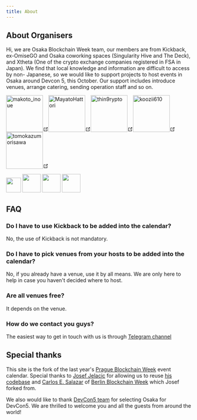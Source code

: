```yaml
---
title: About 
---
```


## About Organisers

Hi, we are Osaka Blockchain Week team, our members are from Kickback, ex-OmiseGO and Osaka coworking spaces (Singularity Hive and The Deck), and Xtheta (One of the crypto exchange companies registered in FSA in Japan). We find that local knowledge and information are difficult to access by non- Japanese, so we would like to support projects to host events in Osaka around Devcon 5, this October. Our support includes introduce venues, arrange catering, sending operation staff and so on.


<p class="profiles"><a href="https://twitter.com/makoto_inoue" target="_blank" rel="noopener noreferrer" ><img src="https://pbs.twimg.com/profile_images/786179407710920704/ZwBzCmUz_200x200.jpg" alt="makoto_inoue" width=100px><svg xmlns="http://www.w3.org/2000/svg" aria-hidden="true" x="0px" y="0px" viewBox="0 0 100 100" width="15" height="15" class="icon outbound"><path fill="currentColor" d="M18.8,85.1h56l0,0c2.2,0,4-1.8,4-4v-32h-8v28h-48v-48h28v-8h-32l0,0c-2.2,0-4,1.8-4,4v56C14.8,83.3,16.6,85.1,18.8,85.1z"></path><polygon fill="currentColor" points="45.7,48.7 51.3,54.3 77.2,28.5 77.2,37.2 85.2,37.2 85.2,14.9 62.8,14.9 62.8,22.9 71.5,22.9"></polygon></svg></a><a href="https://twitter.com/MayatoHattori" target="_blank" rel="noopener noreferrer"><img src="https://pbs.twimg.com/profile_images/1148375609296347136/3CVEoRq7_200x200.png" alt="MayatoHattori" width=100px><svg xmlns="http://www.w3.org/2000/svg" aria-hidden="true" x="0px" y="0px" viewBox="0 0 100 100" width="15" height="15" class="icon outbound"><path fill="currentColor" d="M18.8,85.1h56l0,0c2.2,0,4-1.8,4-4v-32h-8v28h-48v-48h28v-8h-32l0,0c-2.2,0-4,1.8-4,4v56C14.8,83.3,16.6,85.1,18.8,85.1z"></path><polygon fill="currentColor" points="45.7,48.7 51.3,54.3 77.2,28.5 77.2,37.2 85.2,37.2 85.2,14.9 62.8,14.9 62.8,22.9 71.5,22.9"></polygon></svg></a><a href="https://twitter.com/thin9rypto" target="_blank" rel="noopener noreferrer"><img src="https://pbs.twimg.com/profile_images/1153227593060999169/6nMey1QT_200x200.jpg" width=100px alt="thin9rypto"><svg xmlns="http://www.w3.org/2000/svg" aria-hidden="true" x="0px" y="0px" viewBox="0 0 100 100" width="15" height="15" class="icon outbound"><path fill="currentColor" d="M18.8,85.1h56l0,0c2.2,0,4-1.8,4-4v-32h-8v28h-48v-48h28v-8h-32l0,0c-2.2,0-4,1.8-4,4v56C14.8,83.3,16.6,85.1,18.8,85.1z"></path><polygon fill="currentColor" points="45.7,48.7 51.3,54.3 77.2,28.5 77.2,37.2 85.2,37.2 85.2,14.9 62.8,14.9 62.8,22.9 71.5,22.9"></polygon></svg></a><a href="https://twitter.com/koozii610" target="_blank" rel="noopener noreferrer"><img src="https://pbs.twimg.com/profile_images/1097129178502066177/Xqx8lICm_200x200.png" width=100px alt="koozii610"><svg xmlns="http://www.w3.org/2000/svg" aria-hidden="true" x="0px" y="0px" viewBox="0 0 100 100" width="15" height="15" class="icon outbound"><path fill="currentColor" d="M18.8,85.1h56l0,0c2.2,0,4-1.8,4-4v-32h-8v28h-48v-48h28v-8h-32l0,0c-2.2,0-4,1.8-4,4v56C14.8,83.3,16.6,85.1,18.8,85.1z"></path><polygon fill="currentColor" points="45.7,48.7 51.3,54.3 77.2,28.5 77.2,37.2 85.2,37.2 85.2,14.9 62.8,14.9 62.8,22.9 71.5,22.9"></polygon></svg></a><a href="https://www.linkedin.com/in/tomokazumorisawa/" target="_blank" rel="noopener noreferrer"><img src="https://media.licdn.com/dms/image/C5603AQHhb9IuD-Ug9g/profile-displayphoto-shrink_800_800/0?e=1569456000&amp;v=beta&amp;t=Xo-WJ4VgLP3E-7kfrkt6ImM0xSLBSON_cyFV1B2f8tY" alt="tomokazumorisawa" width=100px><svg xmlns="http://www.w3.org/2000/svg" aria-hidden="true" x="0px" y="0px" viewBox="0 0 100 100" width="15" height="15" class="icon outbound"><path fill="currentColor" d="M18.8,85.1h56l0,0c2.2,0,4-1.8,4-4v-32h-8v28h-48v-48h28v-8h-32l0,0c-2.2,0-4,1.8-4,4v56C14.8,83.3,16.6,85.1,18.8,85.1z"></path><polygon fill="currentColor" points="45.7,48.7 51.3,54.3 77.2,28.5 77.2,37.2 85.2,37.2 85.2,14.9 62.8,14.9 62.8,22.9 71.5,22.9"></polygon></svg></a></p>

<p class="companies">
    <a href="https://kickback.events"><img src="/kickback.png" height=40px alt=""></a>
    <a href="https://xtheta.co.jp"><img src="/xtheta.png" height=50px alt=""></a>
    <a href="https://singularity-hive.com"><img src="/hive.png" height=50px alt=""></a>
    <a href="https://thedeck.jp"><img src="https://thedeck.jp/wp/wp-content/uploads/2018/08/logo_Fix_255.png" height=50px alt=""></a>
</p>

## FAQ

### Do I have to use Kickback to be added into the calendar?

No, the use of Kickback is not mandatory.

### Do I have to pick venues from your hosts to be added into the calendar?

No, if you already have a venue, use it by all means. We are only here to help in case you haven't decided where to host.

### Are all venues free?

It depends on the venue.

### How do we contact you guys?

The easiest way to get in touch with us is through [Telegram channel](https://t.me/joinchat/IzDHHxeJvuuFH78uXTf4HA)

## Special thanks

This site is the fork of the last year's [Prague Blockchain Week](https://pragueblockchainweek.cz) event calendar. Special thanks to [Josef Jelacic](https://twitter.com/josefjelacic) for allowing us to reuse [his codebase](https://github.com/josefJ/PragueBlockchainWeek) and [Carlos E. Salazar](https://twitter.com/cesalazar) of [Berlin Blockchain Week](https://github.com/cesalazar/berlinblockchainweek) which Josef forked from.

We also would like to thank [DevCon5 team](https://devcon.org) for selecting Osaka for DevCon5. We are thrilled to welcome you and all the guests from around the world!